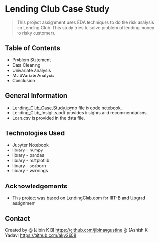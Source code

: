 # Lending Club Case Study
> This project assignment uses EDA techniques to do the risk analysis on Lending Club. This study tries to solve problem of lending money to risky customers.


## Table of Contents
* Problem Statement
* Data Cleaning
* Univariate Analysis
* MultiVariate Analysis
* Conclusion


## General Information
- Lending_Club_Case_Study.ipynb file is code notebook.
- Lending_Club_Insights.pdf provides insights and recommendations.
- Loan.csv is provided in the data file.


## Technologies Used
- Jupyter Notebook
- library - numpy
- library - pandas
- library - matplotlib
- library - seaborn
- library - warnings


## Acknowledgements

- This project was based on LendingClub.com for IIIT-B and Upgrad assignment


## Contact
Created by 
@ [Jibin K B] https://github.com/jibinaugustine
@ [Ashish K Yadav] https://github.com/aky2608
